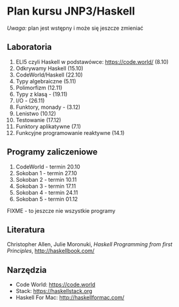 # Plan kursu JNP3/Haskell

*Uwaga:* plan jest wstępny i może się jeszcze zmieniać

## Laboratoria

1. ELI5 czyli Haskell w podstawówce: https://code.world/ (8.10)
2. Odkrywamy Haskell (15.10)
3. CodeWorld/Haskell (22.10)
4. Typy algebraiczne (5.11)
5. Polimorfizm (12.11)
6. Typy z klasą - (19.11)
7. I/O - (26.11)
8. Funktory, monady - (3.12)
9. Lenistwo (10.12)
10. Testowanie (17.12)
11. Funktory aplikatywne (7.1)
12. Funkcyjne programowanie reaktywne (14.1)

## Programy zaliczeniowe

1. CodeWorld - termin 20.10
2. Sokoban 1 - termin 27.10
3. Sokoban 2 - termin 10.11
4. Sokoban 3 - termin 17.11
5. Sokoban 4 - termin 24.11
6. Sokoban 5 - termin 01.12

FIXME - to jeszcze nie wszystkie programy

## Literatura

Christopher Allen, Julie Moronuki, *Haskell Programming from first Principles*, http://haskellbook.com/

## Narzędzia

* Code World: https://code.world
* Stack: https://haskellstack.org
* Haskell For Mac: http://haskellformac.com/

